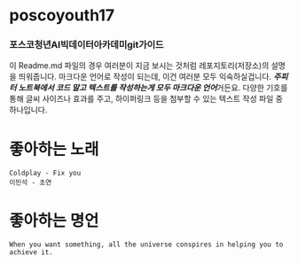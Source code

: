 # poscoyouth17
### 포스코청년AI빅데이터아카데미git가이드
이 Readme.md 파일의 경우 여러분이 지금 보시는 것처럼 레포지토리(저장소)의 설명을 띄워줍니다. 마크다운 언어로 작성이 되는데, 이건 여러분 모두 익숙하실겁니다. ***주피터 노트북에서 코드 말고 텍스트를 작성하는게 모두 마크다운 언어***거든요. 다양한 기호를 통해 글씨 사이즈나 효과를 주고, 하이퍼링크 등을 첨부할 수 있는 텍스트 작성 파일 중 하나입니다.

# 좋아하는 노래
    Coldplay - Fix you
    이민석 - 초연

# 좋아하는 명언
    When you want something, all the universe conspires in helping you to achieve it.